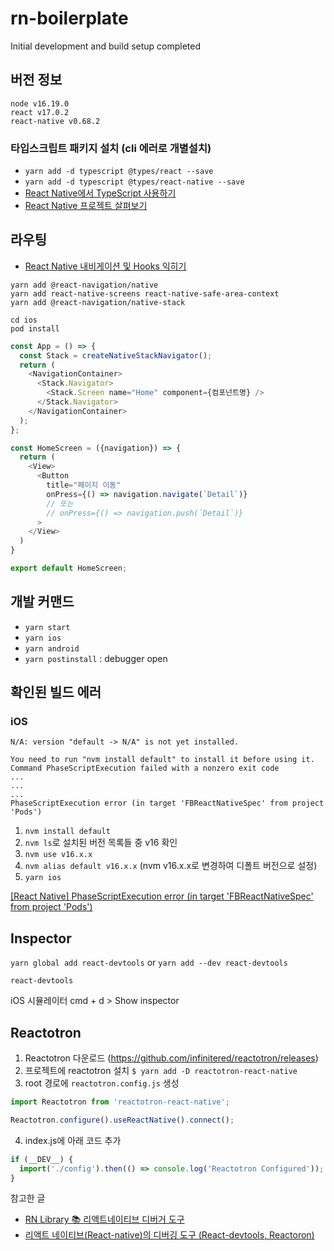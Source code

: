 # rn-boilerplate

Initial development and build setup completed

## 버전 정보

```
node v16.19.0
react v17.0.2
react-native v0.68.2
```

### 타입스크립트 패키지 설치 (cli 에러로 개별설치)

- `yarn add -d typescript @types/react --save`
- `yarn add -d typescript @types/react-native --save`
- [React Native에서 TypeScript 사용하기](https://dev-yakuza.posstree.com/ko/react-native/typescript/)
- [React Native 프로젝트 살펴보기](https://devbksheen.tistory.com/entry/React-Native-%ED%94%84%EB%A1%9C%EC%A0%9D%ED%8A%B8-%EC%82%B4%ED%8E%B4%EB%B3%B4%EA%B8%B0)

## 라우팅

- [React Native 내비게이션 및 Hooks 익히기](https://code-masterjung.tistory.com/126)

```
yarn add @react-navigation/native
yarn add react-native-screens react-native-safe-area-context
yarn add @react-navigation/native-stack
```

```
cd ios
pod install
```

```javascript
const App = () => {
  const Stack = createNativeStackNavigator();
  return (
    <NavigationContainer>
      <Stack.Navigator>
        <Stack.Screen name="Home" component={컴포넌트명} />
      </Stack.Navigator>
    </NavigationContainer>
  );
};
```

```javascript
const HomeScreen = ({navigation}) => {
  return (
    <View>
      <Button
        title="페이지 이동"
        onPress={() => navigation.navigate(`Detail`)}
        // 또는
        // onPress={() => navigation.push(`Detail`)}
      >
    </View>
  )
}

export default HomeScreen;
```

## 개발 커맨드

- `yarn start`
- `yarn ios`
- `yarn android`
- `yarn postinstall` : debugger open

## 확인된 빌드 에러

### iOS

```
N/A: version "default -> N/A" is not yet installed.

You need to run "nvm install default" to install it before using it.
Command PhaseScriptExecution failed with a nonzero exit code
...
...
...
PhaseScriptExecution error (in target 'FBReactNativeSpec' from project 'Pods')
```

1. `nvm install default `
2. `nvm ls`로 설치된 버전 목록들 중 v16 확인
3. `nvm use v16.x.x`
4. `nvm alias default v16.x.x`
   (nvm v16.x.x로 변경하여 디폴트 버전으로 설정)
5. `yarn ios`

[[React Native] PhaseScriptExecution error (in target 'FBReactNativeSpec' from project 'Pods')](https://velog.io/@jw4185/React-Native-PhaseScriptExecution-error-in-target-FBReactNativeSpec-from-project-Pods)

## Inspector

`yarn global add react-devtools` or `yarn add --dev react-devtools`

`react-devtools`

iOS 시뮬레이터 cmd + d > Show inspector

## Reactotron

1. Reactotron 다운로드 (https://github.com/infinitered/reactotron/releases)
2. 프로젝트에 reactotron 설치 `$ yarn add -D reactotron-react-native`
3. root 경로에 `reactotron.config.js` 생성

```javascript
import Reactotron from 'reactotron-react-native';

Reactotron.configure().useReactNative().connect();
```

4. index.js에 아래 코드 추가

```javascript
if (__DEV__) {
  import('./config').then(() => console.log('Reactotron Configured'));
}
```

참고한 글

- [RN Library 📚 리액트네이티브 디버거 도구](https://velog.io/@dody_/RN-Library-%EB%A6%AC%EC%95%A1%ED%8A%B8%EB%84%A4%EC%9D%B4%ED%8B%B0%EB%B8%8C-%EB%94%94%EB%B2%84%EA%B1%B0-%EB%8F%84%EA%B5%AC-react-native-debugger-redux-devtools-react-native-debugger-open)
- [리액트 네이티브(React-native)의 디버깅 도구 (React-devtools, Reactoron)](https://1nnovator.tistory.com/78)
